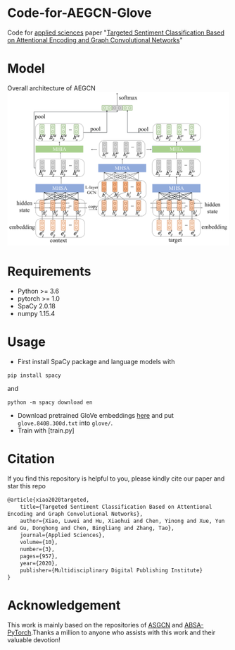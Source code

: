 # Code-for-AEGCN-Glove
Code for [applied sciences](https://www.mdpi.com/) paper "[Targeted Sentiment Classification Based on Attentional Encoding and Graph Convolutional Networks](https://www.mdpi.com/2076-3417/10/3/957)"
# Model
Overall architecture of AEGCN ![AEGCN](https://github.com/Xillv/Code-for-AEGCN-Glove/blob/master/main%20model/AEGCN.png)

# Requirements
* Python >= 3.6
* pytorch >= 1.0
* SpaCy 2.0.18
* numpy 1.15.4
# Usage
* First install SpaCy package and language models with
```
pip install spacy
```
and
```
python -m spacy download en
```
* Download pretrained GloVe embeddings [here](http://downloads.cs.stanford.edu/nlp/data/wordvecs/glove.840B.300d.zip) and put ```glove.840B.300d.txt``` into ```glove/```.
* Train with [train.py]
# Citation
If you find this repository is helpful to you, please kindly cite our paper and star this repo
```
@article{xiao2020targeted,
    title={Targeted Sentiment Classification Based on Attentional Encoding and Graph Convolutional Networks},
    author={Xiao, Luwei and Hu, Xiaohui and Chen, Yinong and Xue, Yun and Gu, Donghong and Chen, Bingliang and Zhang, Tao},
    journal={Applied Sciences},
    volume={10},
    number={3},
    pages={957},
    year={2020},
    publisher={Multidisciplinary Digital Publishing Institute}
}
```
# Acknowledgement
This work is mainly based on the repositories of [ASGCN](https://github.com/GeneZC/ASGCN) and [ABSA-PyTorch](https://github.com/songyouwei/ABSA-PyTorch).Thanks a million to anyone who assists with this work and their valuable devotion!
